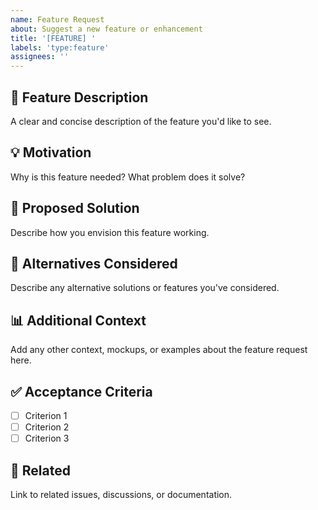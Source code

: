 ```yaml
---
name: Feature Request
about: Suggest a new feature or enhancement
title: '[FEATURE] '
labels: 'type:feature'
assignees: ''
---
```


## 🚀 Feature Description

A clear and concise description of the feature you'd like to see.

## 💡 Motivation

Why is this feature needed? What problem does it solve?

## 📝 Proposed Solution

Describe how you envision this feature working.

## 🔄 Alternatives Considered

Describe any alternative solutions or features you've considered.

## 📊 Additional Context

Add any other context, mockups, or examples about the feature request here.

## ✅ Acceptance Criteria

- [ ] Criterion 1
- [ ] Criterion 2
- [ ] Criterion 3

## 🔗 Related

Link to related issues, discussions, or documentation.
